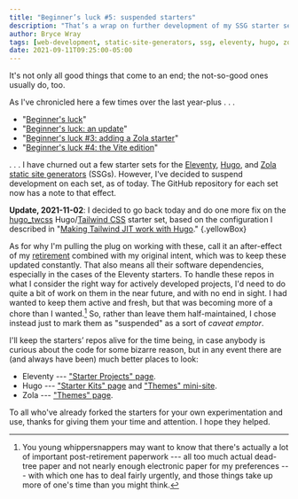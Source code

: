 ```yaml
---
title: "Beginner’s luck #5: suspended starters"
description: "That’s a wrap on further development of my SSG starter sets."
author: Bryce Wray
tags: [web-development, static-site-generators, ssg, eleventy, hugo, zola, bundler-software, vite, css, tailwind-css, jit, personal]
date: 2021-09-11T09:25:00-05:00
---
```


It's not only all good things that come to an end; the not-so-good ones usually do, too.

As I've chronicled here a few times over the last year-plus&nbsp;.&nbsp;.&nbsp;.

- "[Beginner's luck](/posts/2020/07/beginners-luck/)"
- "[Beginner's luck: an update](/posts/2021/03/beginners-luck-update/)"
- "[Beginner's luck #3: adding a Zola starter](/posts/2021/06/beginners-luck-3-adding-zola-starter/)"
- "[Beginner's luck #4: the Vite edition](/posts/2021/07/beginners-luck-4-vite-edition/)"

.&nbsp;.&nbsp;.&nbsp;I have churned out a few starter sets for the [Eleventy](https://11ty.dev), [Hugo](https://gohugo.io), and [Zola](https://www.getzola.org/) [static site generators](https://jamstack.org/generators) (SSGs). However, I've decided to suspend development on each set, as of today. The GitHub repository for each set now has a note to that effect.

**Update, 2021-11-02**: I decided to go back today and do one more fix on the [hugo_twcss](https://github.com/brycewray/hugo_twcss) Hugo/[Tailwind CSS](https://tailwindcss.com) starter set, based on the configuration I described in "[Making Tailwind JIT work with Hugo](/posts/2021/11/making-tailwind-jit-work-hugo/)."
{.yellowBox}

As for why I'm pulling the plug on working with these, call it an after-effect of my [retirement](/posts/2021/09/transition/) combined with my original intent, which was to keep these updated constantly. That also means all their software dependencies, especially in the cases of the Eleventy starters. To handle these repos in what I consider the right way for actively developed projects, I'd need to do quite a bit of work on them in the near future, and with no end in sight. I had wanted to keep them active and fresh, but that was becoming more of a chore than I wanted.[^retirement] So, rather than leave them half-maintained, I chose instead just to mark them as "suspended" as a sort of *caveat emptor*.

[^retirement]: You young whippersnappers may want to know that there's actually a lot of important post-retirement paperwork --- all too much actual dead-tree paper and not nearly enough electronic paper for my preferences --- with which one has to deal fairly urgently, and those things take up more of one's time than you might think.

I'll keep the starters’ repos alive for the time being, in case anybody is curious about the code for some bizarre reason, but in any event there are (and always have been) much better places to look:

- Eleventy --- ["Starter Projects" page](https://www.11ty.dev/docs/starter/).
- Hugo --- ["Starter Kits" page](https://gohugo.io/tools/starter-kits/) and ["Themes" mini-site](https://themes.gohugo.io/).
- Zola --- ["Themes" page](https://www.getzola.org/themes/).

To all who've already forked the starters for your own experimentation and use, thanks for giving them your time and attention. I hope they helped.
